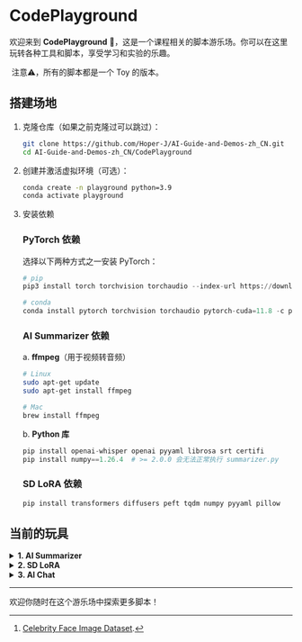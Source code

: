 # CodePlayground

欢迎来到 **CodePlayground** 🎡，这是一个课程相关的脚本游乐场。你可以在这里玩转各种工具和脚本，享受学习和实验的乐趣。

​	注意⚠️，所有的脚本都是一个 Toy 的版本。

## 搭建场地

1. 克隆仓库（如果之前克隆过可以跳过）：

   ```bash
   git clone https://github.com/Hoper-J/AI-Guide-and-Demos-zh_CN.git
   cd AI-Guide-and-Demos-zh_CN/CodePlayground
   ```

2. 创建并激活虚拟环境（可选）：

   ```bash
   conda create -n playground python=3.9
   conda activate playground
   ```

3. 安装依赖

   ### PyTorch 依赖

   选择以下两种方式之一安装 PyTorch：

   ```python
   # pip
   pip3 install torch torchvision torchaudio --index-url https://download.pytorch.org/whl/cu118
   
   # conda
   conda install pytorch torchvision torchaudio pytorch-cuda=11.8 -c pytorch -c nvidia
   ```

   ### AI Summarizer 依赖

   a. **ffmpeg**（用于视频转音频）

   ```bash
   # Linux
   sudo apt-get update
   sudo apt-get install ffmpeg
   
   # Mac
   brew install ffmpeg
   ```
   
   b. **Python 库**
   
   ```python
   pip install openai-whisper openai pyyaml librosa srt certifi
   pip install numpy==1.26.4  # >= 2.0.0 会无法正常执行 summarizer.py
   ```
   
   ### SD LoRA 依赖
   
   ```bash
   pip install transformers diffusers peft tqdm numpy pyyaml pillow
   ```

## 当前的玩具

<details> <summary> <strong>1. AI Summarizer</strong> </summary>

> [15. 用 API 实现 AI 视频摘要：动手制作属于你的 AI 视频助手](../Guide/15.%20用%20API%20实现%20AI%20视频摘要：动手制作属于你的%20AI%20视频助手.md)

**[summarizer.py](./summarizer.py)** 是一个 AI 摘要工具，用于从视频或音频文件中提取字幕并生成视频摘要，也可以直接处理现有的字幕文件。它集成了 Whisper 模型和 OpenAI API 来自动化这些过程。

#### 功能

- **视频转音频**：使用 FFmpeg 将视频文件转换为 WAV 格式的音频文件。
- **音频转录**：使用 Whisper 模型将音频转录为文本字幕。
- **字幕生成**：生成 SRT 格式的字幕文件。
- **视频摘要**：使用 OpenAI 的模型生成视频内容的摘要。

#### 快速使用

```bash
python summarizer.py examples/summarizer.mp4
```

仓库提供了一个样例视频供你运行，以防止可能存在的选择困难症 :)

#### 使用方法

你可以通过命令行运行 `summarizer.py`，并指定要处理的文件路径：

   ```bash
python summarizer.py file_path [--api_key YOUR_API_KEY] [--output_dir OUTPUT_DIR] [其他可选参数]
   ```

   - `file_path`：替换为要处理的文件路径，可以是视频、音频或字幕文件。
   - `--api_key`：可选参数，指定 OpenAI API 密钥。如果配置文件中已有密钥，则可以省略此参数。当不传入时，会要求输入，验证后会自动更新 config.yaml。
   - `--output_dir`：可选参数，指定生成文件保存的目录，默认为 `./output/` 文件夹。
   - 其他参数见[配置管理](#配置管理)或使用 `--help` 进行查看

   以上命令会从样例视频中提取音频，生成字幕并自动生成摘要。

   生成的文件默认会保存在 `./output` 文件夹下，包括：
   - **对应的音频文件**（MP3格式）
   - **转录生成的字幕文件**（SRT 格式）
   - **视频摘要文件**（TXT 格式）

#### 配置管理

脚本支持从 `config.yaml` 文件中读取默认配置，你可以通过编辑该文件来自定义参数，避免每次运行脚本时手动指定。

[config.yaml](./config.yaml) 示例：

   ```yaml
summarizer:
  model_name: "medium"
  language: "zh"
  whisper_temperature: 0.2
  llm_temperature: 0.2
  timestamped: False
  max_tokens: 1000
  output_dir: "./output"
  api_key:
  api_base_url: "https://dashscope.aliyuncs.com/compatible-mode/v1"
   ```

**配置说明**

- `model_name`: Whisper 模型名称（如 `tiny`, `base`, `small`, `medium`, `large-v3`）。
- `language`: 转录语言，默认设置为 `zh`（中文）。
- `whisper_temperature`: Whisper 模型音频转字幕时的温度，范围为 0 到 1。
- `llm_temperature`: 大模型生成文本时的温度，范围为 0 到 1。
- `timestamped`: 是否保留转录文本的时间戳，布尔值。
- `max_tokens:` 摘要生成时的最大 token 数量。
- `output_dir`: 生成文件的默认保存目录。
- `api_key`: 你的 OpenAI API 密钥，可以通过命令行参数或配置文件指定。
- `api_base_url`: 默认使用阿里云大模型平台。


#### 注意事项

- **中间文件保留**：默认情况下，summarizer.py 会保留所有中间转换文件，如音频和字幕文件。如果你需要删除这些中间文件，可以在脚本中进行相应修改。
- **模型选择**：在 `model_name` 中选择 Whisper 模型时注意，模型越大对显存的占用越高，建议在显存充足的环境下使用。

</details>

<details> <summary> <strong>2. SD LoRA</strong> </summary>

> [16. 用 LoRA 微调 Stable Diffusion：拆开炼丹炉，动手实现你的第一次 AI 绘画](../Guide/16.%20用%20LoRA%20微调%20Stable%20Diffusion：拆开炼丹炉，动手实现你的第一次%20AI%20绘画.md)

**[sd_lora.py](./sd_lora.py)** 是一个 AI 绘画工具，对于指定数据集和 Stable Diffusion 模型，自动应用 LoRA 微调并生成图像。

### 功能

- **模型微调**：使用 LoRA 对预训练的 Stable Diffusion 模型进行简单的微调，适应特定的数据集或风格。
- **图像生成**：在训练完成后，使用微调后的模型根据文本提示生成图像。

### 使用方法

你可以通过命令行运行 `sd_lora.py`，并根据需要指定参数：

```bash
python sd_lora.py [可选参数]
```

默认使用 `config.yaml` 中的配置进行训练和图像生成。

### 示例

1. **准备样例数据集[^1]**：

   ```bash
   wget https://github.com/Hoper-J/AI-Guide-and-Demos-zh_CN/raw/refs/heads/master/Demos/data/14/Datasets.zip
   unzip Datasets.zip
   ```

2. **使用指定的数据集和提示文件**：

   ```bash
   # 因为已经在 config.yaml 中配置，所以可以不指定参数
   python sd_lora.py
   # python sd_lora.py -d ./Datasets/Brad -gp ./Datasets/prompts/validation_prompt.txt
   ```

   - `-d` 或 `--dataset_path`：数据集路径。
   - `-gp` 或 `--prompts_path`：生成图像时使用的文本提示文件路径。

3. **跳过训练，仅生成图像**，使用 `--no-train` 参数：

   ```bash
   python sd_lora.py --no-train
   ```

   请确保在 `args.model_path` 指定的路径下存在已微调的模型权重。

4. **跳过图像生成，仅进行训练**，使用 `--no-generate` 参数：

   ```bash
   python sd_lora.py --no-generate
   ```

5. **指定其他参数**：

   ```bash
   python sd_lora.py -e 500 -b 4 -u 1e-4 -t 1e-5
   ```

   - `-e` 或 `--max_train_steps`：总训练步数。
   - `-b` 或 `--batch_size`：训练批次大小。
   - `-u` 或 `--unet_learning_rate`：UNet 的学习率。
   - `-t` 或 `--text_encoder_learning_rate`：文本编码器的学习率。
   - 其他参数使用 `--help` 进行查看。

### 配置管理

脚本支持从 `config.yaml` 文件中读取默认配置，避免每次运行时手动指定所有参数。

[config.yaml](./config.yaml) 示例：

```bash
train:
  root: "./SD"
  dataset_path: "./Datasets/Brad"
  captions_folder: # 存放文本标注的路径，默认和 dataset_path 一致
  model_path: # checkpoint-last 路径默认为 root + dataset_name + 'logs/checkpoint-last'，如果使用了 --no-train，需要确保 model_path 路径存在
  pretrained_model_name_or_path: "digiplay/AnalogMadness-realistic-model-v7"
  resume: False
  batch_size: 2
  max_train_steps: 200
  unet_learning_rate: 1e-4
  text_encoder_learning_rate: 1e-4
  seed: 1126
  weight_dtype: "torch.bfloat16"
  snr_gamma: 5
  lr_scheduler_name: "cosine_with_restarts"
  lr_warmup_steps: 100
  num_cycles: 3

generate:
  save_folder: # 图像保存路径默认为 root + train.dataset_name + '/inference'
  prompts_path: "./Datasets/prompts/validation_prompt.txt"
  num_inference_steps: 50
  guidance_scale: 7.5
```

**配置说明**

- **train**
  - `root`：项目的根路径，用于组织模型和输出文件。
  - `dataset_path`：数据集路径，包含图像和对应的文本描述。
  - `captions_folder`: 存放文本标注的路径，默认和 `dataset_path` 一致。
  - `model_path`：模型检查点路径，默认根据 `root` 和 `dataset_name` 自动生成。如果使用 `--no-train`，需要确保该路径存在已微调的模型。
  - `pretrained_model_name_or_path`：预训练的 Stable Diffusion 模型名称或本地路径。
  - `resume`: 是否从上一次训练中恢复，默认为否。
  - `batch_size`：训练批次大小。
  - `max_train_steps`：总训练步数。
  - `unet_learning_rate`：UNet 的学习率。
  - `text_encoder_learning_rate`：文本编码器的学习率。
  - `seed`：随机数种子，确保结果可复现。
  - `weight_dtype`：模型权重的数据类型，如 `"torch.bfloat16"`、`"torch.float32"` 等。
  - `snr_gamma`：信噪比 (SNR) 参数，用于调整训练过程中的损失计算。
  - `lr_scheduler_name`：学习率调度器的名称。
  - `lr_warmup_steps`：学习率预热步数。
  - `num_cycles`：学习率调度器的周期数量。
- **generate**
  - `save_folder`：生成的图像保存路径，默认为 `root + dataset_name + '/inference'`。
  - `prompts_path`：文本提示文件路径，每行一个提示。
  - `num_inference_steps`：生成图像时的推理步骤数。
  - `guidance_scale`：生成图像时的指导尺度。

### 注意事项

- **显存需求**：微调和生成过程对显存有一定要求。
- **数据集准备**：确保数据集中图像和对应的文本描述数量一致，且文件名对应，可以选择修改 `Text2ImageDataset` 类来适配特定格式的数据。

### 目录结构

在样例数据集上运行脚本后：

```
CodePlayground/
│
├── Datasets/                   # 数据集文件夹
│   ├── Brad/                   # 示例数据集文件夹（样例数据集中，文本描述与图片在同一个文件夹下）
│   │   ├── image_001.jpg       # 示例图片
│   │   ├── image_001.txt       # 示例图片的文本描述
│   │   ├── image_002.jpg
│   │   ├── image_002.txt
│   │   └── ...
│   └── prompts/                # 文本提示文件夹
│       ├── validation_prompt.txt # 生成图像时使用的提示
│
├── SD/                         # 默认输出路径
│   ├── Brad/                   # 使用的数据集名称，自动生成
│   │   ├── logs/               # 模型训练检查点
│   │   │   ├── checkpoint-last/ # 最后保存的微调模型
│   │   │   │   ├── unet/       # 微调后的 UNet 模型
│   │   │   │   ├── text_encoder/ # 微调后的文本编码器
│   │   │   ├── checkpoint-100/  # 中间检查点（步数命名）
│   │   │   │   ├── unet/
│   │   │   │   ├── text_encoder/
│   │   │   └── ...
│   │   ├── inference/          # 生成的图像文件夹
│   │   │   ├── generated_1.png # 示例生成图像
│   │   │   ├── generated_2.png
│   │   │   └── ...
│   │   └── ...
│   └── ...
│
├── sd_lora.py                  # 微调和生成图像的主脚本
└── config.yaml                 # 配置文件
```


[^1]: [Celebrity Face Image Dataset](https://www.kaggle.com/datasets/vishesh1412/celebrity-face-image-dataset/data).

</details>

</details> <details> <summary> <strong>3. AI Chat</strong> </summary>

> [19a. 从加载到对话：使用 Transformers 本地运行量化 LLM 大模型（GPTQ & AWQ）](../Guide/19a.%20从加载到对话：使用%20Transformers%20本地运行量化%20LLM%20大模型（GPTQ%20%26%20AWQ）.md)
>
> [19b. 从加载到对话：使用 Llama-cpp-python 本地运行量化 LLM 大模型（GGUF）](../Guide/19b.%20从加载到对话：使用%20Llama-cpp-python%20本地运行量化%20LLM%20大模型（GGUF）.md)
>
> 建议阅读文章进行配置。

**[chat.py](./chat.py)** 是一个 LLM 对话工具，用于与量化的大模型（LLM）进行对话。支持 GPTQ、AWQ 和 GGUF 格式的模型加载与推理。

#### 功能

- **与 LLM 对话**：支持从模型路径加载不同格式的大语言模型，并根据配置与之进行交互。
- **配置管理**：现在支持初步的环境检测是否符合脚本运行条件。
- **聊天历史保存**：自动保存聊天记录并支持从历史记录中加载。

#### 快速使用

```bash
python chat.py <model_path>
```

替换 `<model_path>` 为 GPTQ、AWQ 或 GGUF 格式模型的路径，即可开始与模型进行交互。

**注意，暂时仅支持拥有 `tokenizer.chat_template` 属性的模型进行正常对话，对于其他模型，需要自定义 [config.yaml](./config.yaml#L14) 中的 `custom_template` 参数。**

运行脚本会严格检查所有的环境并给出安装指引，你可以注释 [setup_chat()](./chat.py#L13) 对应的行来跳过这个行为（如果不需要加载 GPTQ 和 AWQ 的模型文件）。

#### 使用方法

你可以通过命令行运行 `chat.py`，并指定要加载的模型路径：

```bash
python chat.py <model_path> [--no_stream] [--max_length 512] [--io history.json] [其他可选参数]
```

- `model_path`：模型的名称或本地路径，可以是 GPTQ、AWQ 或 GGUF 格式的模型。
- `--no_stream`：禁用流式输出，模型会在生成完毕后一次性返回全部内容（不建议启用，默认流式输出）。
- `--max_length`：可选参数，生成文本的最大长度。
- `--io`：同时指定对话历史的输入和输出路径，避免重复配置。
- `--remote`：**仅适用于 GGUF 模型文件**，从 `<model_path>` 解析出 `repo_id` 和 `model_name` 进行远程模型文件的加载。
- 其他参数使用 `--help` 进行查看。

[config.yaml](./config.yaml) 示例：

```yaml
chat:
  max_length: 512
  no_stream: False
  custom_template: |
    {{ bos_token }}
    {% for message in messages %}
        {% if (message['role'] == 'user') != (loop.index0 % 2 == 0) %}
            {{ raise_exception('Conversation roles must alternate user/assistant/user/assistant/...') }}
        {% endif %}
        
        {% if message['role'] == 'user' %}
            {{ '[INST] ' + message['content'] + ' [/INST]' }}
        {% elif message['role'] == 'assistant' %}
            {{ message['content'] + eos_token}}
        {% else %}
            {{ raise_exception('Only user and assistant roles are supported!') }}
        {% endif %}
    {% endfor %}
```

</details>


---

欢迎你随时在这个游乐场中探索更多脚本！